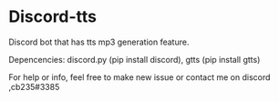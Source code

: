 # Discord-tts
Discord bot that has tts mp3 generation feature.

Depencencies:
discord.py (pip install discord),
gtts (pip install gtts)

For help or info, feel free to make new issue or contact me on discord ,cb235#3385
